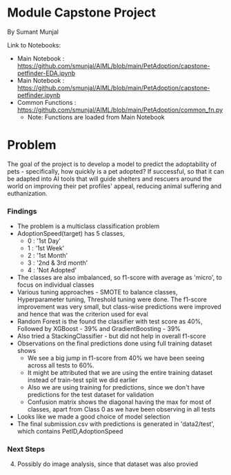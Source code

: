# Module Capstone Project
By Sumant Munjal

Link to Notebooks: 
- Main Notebook :  https://github.com/smunjal/AIML/blob/main/PetAdoption/capstone-petfinder-EDA.ipynb
- Main Notebook :  https://github.com/smunjal/AIML/blob/main/PetAdoption/capstone-petfinder.ipynb
- Common Functions :  https://github.com/smunjal/AIML/blob/main/PetAdoption/common_fn.py
    - Note: Functions are loaded from Main Notebook

# Problem

The goal of the project is to develop a model to predict the adoptability of pets - specifically, how quickly is a pet adopted? If successful, so that it can be adapted into AI tools that will guide shelters and rescuers around the world on improving their pet profiles' appeal, reducing animal suffering and euthanization.

### Findings 

- The problem is a multiclass classification problem
- AdoptionSpeed(target) has 5 classes,
    - 0 : '1st Day'
    - 1 : '1st Week'
    - 2 : '1st Month'
    - 3 : '2nd & 3rd month'
    - 4 : 'Not Adopted'
- The classes are also imbalanced, so f1-score with average as 'micro', to focus on individual classes
- Various tuning approaches - SMOTE to balance classes, Hyperparameter tuning, Threshold tuning were done. The f1-score improvement was very small, but class-wise predictions were improved and hence that was the criterion used for eval  
- Random Forest is the found the classifier with test score as 40%, Followed by XGBoost - 39% and GradientBoosting - 39%
- Also tried a StackingClassifier - but did not help in overall f1-score
- Observations on the final predictions done using full training dataset shows
    - We see a big jump in f1-score from 40% we have been seeing across all tests to 60%.
    - It might be attributed that we are using the entire training dataset instead of train-test split we did earlier
    - Also we are using training for predictions, since we don't have predictions for the test dataset for validation
    - Confusion matrix shows the diagonal having the max for most of classes, apart from Class 0 as we have been observing in all tests
- Looks like we made a good choice of model selection
- The final submission.csv with predictions is generated in 'data2/test', which contains PetID,AdoptionSpeed 


### Next Steps
4. Possibly do image analysis, since that dataset was also provied



